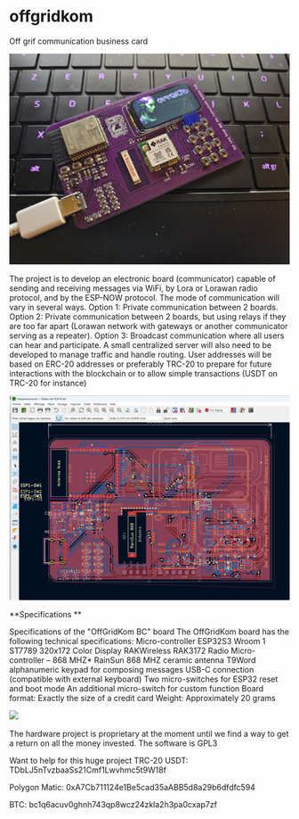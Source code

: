 # offgridkom
Off grif communication business card

<img src="https://github.com/ccadic/offgricom/blob/main/20230813_010139.jpg">

The project is to develop an electronic board (communicator) capable of sending and receiving messages via WiFi, by Lora or Lorawan radio protocol, and by the ESP-NOW protocol. The mode of communication will vary in several ways. Option 1: Private communication between 2 boards. Option 2: Private communication between 2 boards, but using relays if they are too far apart (Lorawan network with gateways or another communicator serving as a repeater). Option 3: Broadcast communication where all users can hear and participate. A small centralized server will also need to be developed to manage traffic and handle routing. User addresses will be based on ERC-20 addresses or preferably TRC-20 to prepare for future interactions with the blockchain or to allow simple transactions (USDT on TRC-20 for instance)

<img src="https://github.com/ccadic/offgricom/blob/main/demo4.jpg">

**Specifications
**

  Specifications of the "OffGridKom BC" board
  The OffGridKom board has the following technical specifications:
  Micro-controller ESP32S3 Wroom 1
  ST7789 320x172 Color Display
  RAKWireless RAK3172 Radio Micro-controller – 868 MHZ*
  RainSun 868 MHZ ceramic antenna
  T9Word alphanumeric keypad for composing messages
  USB-C connection (compatible with external keyboard)
  Two micro-switches for ESP32 reset and boot mode
  An additional micro-switch for custom function
  Board format: Exactly the size of a credit card
  Weight: Approximately 20 grams

<img src="https://github.com/ccadic/offgridkom/blob/main/sulfuroid_A_close_portrait_of_a_modern_dark_purple_hair_glamour_3bb2f303-f06c-4190-96b3-a40f14463b5a.png">


The hardware project is proprietary at the moment until we find a way to get a return on all the money invested. 
The software is GPL3

Want to help for this huge project
TRC-20 USDT: TDbLJ5nTvzbaaSs21Cmf1Lwvhmc5t9W18f

Polygon Matic: 0xA7Cb711124e1Be5cad35aABB5d8a29b6dfdfc594

BTC: bc1q6acuv0ghnh743qp8wcz24zkla2h3pa0cxap7zf

